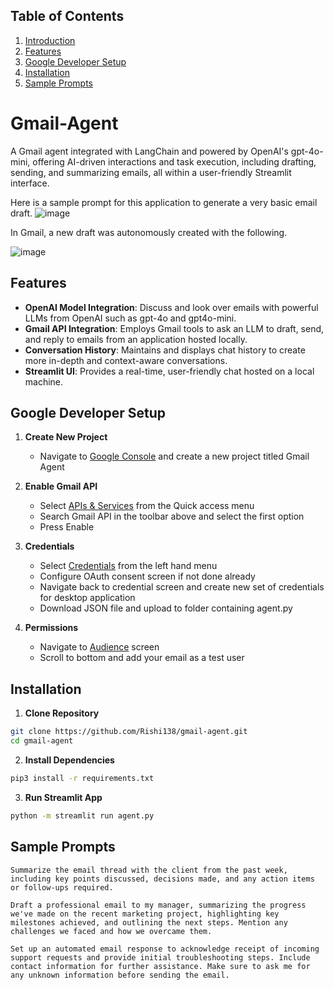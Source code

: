 ## Table of Contents
1. [Introduction](#Gmail-Agent)
2. [Features](#features)
3. [Google Developer Setup](#google-developer-setup)
4. [Installation](#installation)
5. [Sample Prompts](#sample-prompts)

# Gmail-Agent

A Gmail agent integrated with LangChain and powered by OpenAI's gpt-4o-mini, offering AI-driven interactions and task execution, including drafting, sending, and summarizing emails, all within a user-friendly Streamlit interface.

Here is a sample prompt for this application to generate a very basic email draft.
![image](https://github.com/user-attachments/assets/8140ac06-233b-42ae-919b-4a90b10abacb)

In Gmail, a new draft was autonomously created with the following.

![image](https://github.com/user-attachments/assets/f299a436-f415-482c-a6dc-8d5a7940a455)

## Features
  - **OpenAI Model Integration**: Discuss and look over emails with powerful LLMs from OpenAI such as gpt-4o and gpt4o-mini.
  - **Gmail API Integration**: Employs Gmail tools to ask an LLM to draft, send, and reply to emails from an application hosted locally. 
  - **Conversation History**: Maintains and displays chat history to create more in-depth and context-aware conversations.
  - **Streamlit UI**: Provides a real-time, user-friendly chat hosted on a local machine.

## Google Developer Setup
1. **Create New Project**
   - Navigate to [Google Console](https://console.cloud.google.com/) and create a new project titled Gmail Agent

3. **Enable Gmail API**
   - Select [APIs & Services](https://console.cloud.google.com/apis/dashboard?) from the Quick access menu
   - Search Gmail API in the toolbar above and select the first option
   - Press Enable

3. **Credentials**
   - Select [Credentials](https://console.cloud.google.com/apis/dashboard?) from the left hand menu
   - Configure OAuth consent screen if not done already
   - Navigate back to credential screen and create new set of credentials for desktop application
   - Download JSON file and upload to folder containing agent.py
    
4. **Permissions**
   - Navigate to [Audience](https://console.cloud.google.com/auth/audience?) screen
   - Scroll to bottom and add your email as a test user
  
## Installation
1. **Clone Repository**
```sh
git clone https://github.com/Rishi138/gmail-agent.git
cd gmail-agent
```

2. **Install Dependencies**
```sh
pip3 install -r requirements.txt
```

3. **Run Streamlit App**
```sh
python -m streamlit run agent.py 
```

## Sample Prompts
```
Summarize the email thread with the client from the past week, including key points discussed, decisions made, and any action items or follow-ups required.
```

```
Draft a professional email to my manager, summarizing the progress we've made on the recent marketing project, highlighting key milestones achieved, and outlining the next steps. Mention any challenges we faced and how we overcame them.
```

```
Set up an automated email response to acknowledge receipt of incoming support requests and provide initial troubleshooting steps. Include contact information for further assistance. Make sure to ask me for any unknown information before sending the email.
```

